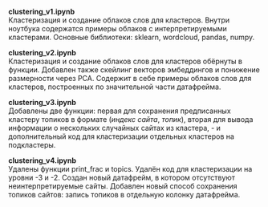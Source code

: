**clustering_v1.ipynb** <br>Кластеризация и создание облаков слов для кластеров. Внутри ноутбука содержатся примеры облаков с интерпретируемыми кластерами. Основные библиотеки: sklearn, wordcloud, pandas, numpy.<br/>

**clustering_v2.ipynb** <br>Кластеризация и создание облаков слов для кластеров обёрнуты в функции. Добавлен также скейлинг векторов эмбеддингов и понижение размерности через PCA. Содержит в себе примеры облаков слов для кластеров, построенных по значительной части датафрейма.<br/>

**clustering_v3.ipynb** <br>Добавлены две функции: первая для сохранения предписанных кластеру топиков в формате (*индекс сайта*, *топик*), вторая для вывода информации о нескольких случайных сайтах из кластера, - и дополнительный код для кластеризации отдельных кластеров на подкластеры.<br/>

**clustering_v4.ipynb** <br>Удалены функции print_frac и topics. Удалён код для кластеризации на уровни -3 и -2. Создан новый датафрейм, в котором отсутствуют неинтерпретируемые сайты. Добавлен новый способ сохранения топиков сайтов: запись топиков в отдельную колонку датафрейма.<br/>
